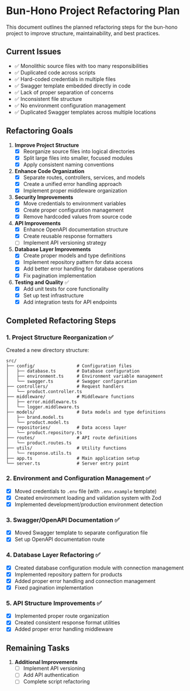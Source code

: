 # Bun-Hono Project Refactoring Plan

This document outlines the planned refactoring steps for the bun-hono project to improve structure, maintainability, and best practices.

## Current Issues

- ✅ Monolithic source files with too many responsibilities
- ✅ Duplicated code across scripts
- ✅ Hard-coded credentials in multiple files
- ✅ Swagger template embedded directly in code
- ✅ Lack of proper separation of concerns
- ✅ Inconsistent file structure
- ✅ No environment configuration management
- ✅ Duplicated Swagger templates across multiple locations

## Refactoring Goals

1. **Improve Project Structure**
   - [x] Reorganize source files into logical directories
   - [x] Split large files into smaller, focused modules
   - [x] Apply consistent naming conventions

2. **Enhance Code Organization**
   - [x] Separate routes, controllers, services, and models
   - [x] Create a unified error handling approach
   - [x] Implement proper middleware organization

3. **Security Improvements**
   - [x] Move credentials to environment variables
   - [x] Create proper configuration management
   - [x] Remove hardcoded values from source code

4. **API Improvements**
   - [x] Enhance OpenAPI documentation structure
   - [x] Create reusable response formatters
   - [ ] Implement API versioning strategy 

5. **Database Layer Improvements**
   - [x] Create proper models and type definitions
   - [x] Implement repository pattern for data access
   - [x] Add better error handling for database operations
   - [x] Fix pagination implementation

6. **Testing and Quality** ✅
   - [x] Add unit tests for core functionality
   - [x] Set up test infrastructure
   - [x] Add integration tests for API endpoints

## Completed Refactoring Steps

### 1. Project Structure Reorganization ✅

Created a new directory structure:
  ```
  src/
  ├── config/                # Configuration files
  │   ├── database.ts        # Database configuration
  │   ├── environment.ts     # Environment variable management
  │   └── swagger.ts         # Swagger configuration
  ├── controllers/           # Request handlers
  │   └── product.controller.ts
  ├── middleware/            # Middleware functions
  │   ├── error.middleware.ts
  │   └── logger.middleware.ts
  ├── models/                # Data models and type definitions
  │   ├── brand.model.ts
  │   └── product.model.ts
  ├── repositories/          # Data access layer
  │   └── product.repository.ts
  ├── routes/                # API route definitions
  │   └── product.routes.ts
  ├── utils/                 # Utility functions
  │   └── response.utils.ts
  ├── app.ts                 # Main application setup
  └── server.ts              # Server entry point
  ```

### 2. Environment and Configuration Management ✅

- [x] Moved credentials to `.env` file (with `.env.example` template)
- [x] Created environment loading and validation system with Zod
- [x] Implemented development/production environment detection

### 3. Swagger/OpenAPI Documentation ✅

- [x] Moved Swagger template to separate configuration file
- [x] Set up OpenAPI documentation route

### 4. Database Layer Refactoring ✅

- [x] Created database configuration module with connection management
- [x] Implemented repository pattern for products
- [x] Added proper error handling and connection management
- [x] Fixed pagination implementation

### 5. API Structure Improvements ✅

- [x] Implemented proper route organization
- [x] Created consistent response format utilities
- [x] Added proper error handling middleware

## Remaining Tasks

1. **Additional Improvements**
   - [ ] Implement API versioning
   - [ ] Add API authentication
   - [ ] Complete script refactoring
